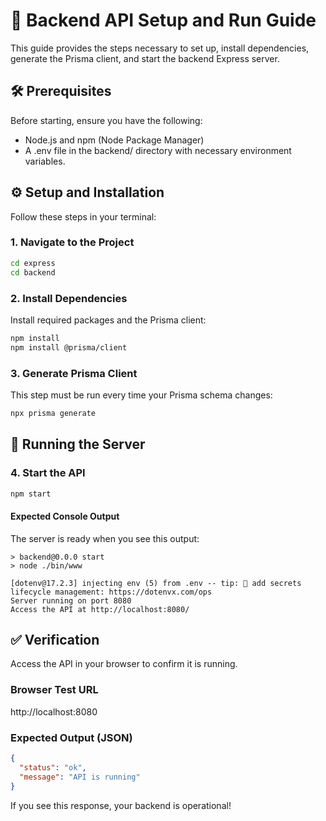 # 🚀 Backend API Setup and Run Guide

This guide provides the steps necessary to set up, install dependencies, generate the Prisma client, and start the backend Express server.

## 🛠️ Prerequisites

Before starting, ensure you have the following:

- Node.js and npm (Node Package Manager)
- A .env file in the backend/ directory with necessary environment variables.

## ⚙️ Setup and Installation

Follow these steps in your terminal:

### 1. Navigate to the Project
```bash
cd express
cd backend
```

### 2. Install Dependencies

Install required packages and the Prisma client:
```bash
npm install
npm install @prisma/client
```

### 3. Generate Prisma Client

This step must be run every time your Prisma schema changes:
```bash
npx prisma generate
```

## 🏃 Running the Server

### 4. Start the API
```bash
npm start
```

#### Expected Console Output

The server is ready when you see this output:
```
> backend@0.0.0 start
> node ./bin/www

[dotenv@17.2.3] injecting env (5) from .env -- tip: 🔄 add secrets lifecycle management: https://dotenvx.com/ops
Server running on port 8080
Access the API at http://localhost:8080/
```

## ✅ Verification

Access the API in your browser to confirm it is running.

### Browser Test URL
http://localhost:8080

### Expected Output (JSON)
```json
{
  "status": "ok",
  "message": "API is running"
}
```

If you see this response, your backend is operational!